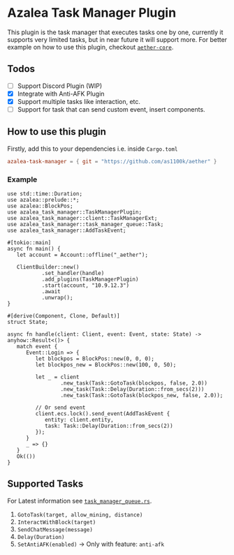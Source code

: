 # Azalea Task Manager Plugin

This plugin is the task manager that executes tasks one by one, currently it supports very limited tasks,
but in near future it will support more. For better example on how to use this plugin, checkout
[`aether-core`](../../aether-core).

## Todos

- [ ] Support Discord Plugin (WIP)
- [x] Integrate with Anti-AFK Plugin
- [x] Support multiple tasks like interaction, etc.
- [ ] Support for task that can send custom event, insert components.

## How to use this plugin

Firstly, add this to your dependencies i.e. inside `Cargo.toml`
```toml
azalea-task-manager = { git = "https://github.com/as1100k/aether" }
```

### Example

```rust,no_run
use std::time::Duration;
use azalea::prelude::*;
use azalea::BlockPos;
use azalea_task_manager::TaskManagerPlugin;
use azalea_task_manager::client::TaskManagerExt;
use azalea_task_manager::task_manager_queue::Task;
use azalea_task_manager::AddTaskEvent;

#[tokio::main]
async fn main() {
   let account = Account::offline("_aether");

   ClientBuilder::new()
           .set_handler(handle)
           .add_plugins(TaskManagerPlugin)
           .start(account, "10.9.12.3")
           .await
           .unwrap();
}

#[derive(Component, Clone, Default)]
struct State;

async fn handle(client: Client, event: Event, state: State) -> anyhow::Result<()> {
   match event {
      Event::Login => {
         let blockpos = BlockPos::new(0, 0, 0);
         let blockpos_new = BlockPos::new(100, 0, 50);
         
         let _ = client
                 .new_task(Task::GotoTask(blockpos, false, 2.0))
                 .new_task(Task::Delay(Duration::from_secs(2)))
                 .new_task(Task::GotoTask(blockpos_new, false, 2.0));
         
         // Or send event
         client.ecs.lock().send_event(AddTaskEvent {
            entity: client.entity,
            task: Task::Delay(Duration::from_secs(2))
         });
      }
      _ => {}
   }
   Ok(())
}
```

## Supported Tasks
For Latest information see [`task_manager_queue.rs`](./src/task_manager_queue.rs).

1. `GotoTask(target, allow_mining, distance)`
2. `InteractWithBlock(target)`
3. `SendChatMessage(message)`
4. `Delay(Duration)`
5. `SetAntiAFK(enabled)` -> Only with feature: `anti-afk`